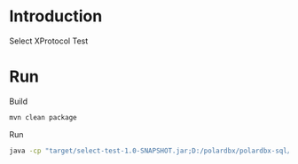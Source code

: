 # Introduction

Select XProtocol Test

# Run

Build

```bash
mvn clean package
```

Run

```bash
java -cp "target/select-test-1.0-SNAPSHOT.jar;D:/polardbx/polardbx-sql/polardbx-rpc/target/polardbx-rpc-5.4.19-SNAPSHOT.jar;D:/polardbx/polardbx-sql/polardbx-common/target/polardbx-common-5.4.19-SNAPSHOT.jar" GalaxyTest
```

